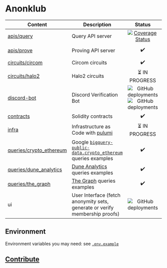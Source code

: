 # Anonklub

| Content                                            | Description                                                                                                                                                |                                                                                                                                                                                                                     Status                                                                                                                                                                                                                      | Live Version                                         |
| -------------------------------------------------- | ---------------------------------------------------------------------------------------------------------------------------------------------------------- | :---------------------------------------------------------------------------------------------------------------------------------------------------------------------------------------------------------------------------------------------------------------------------------------------------------------------------------------------------------------------------------------------------------------------------------------------: | ---------------------------------------------------- |
| [apis/query](apis/query)                           | Query API server                                                                                                                                           |                                                                                                                                           [![Coverage Status](https://coveralls.io/repos/github/anonklub/anonklub/badge.svg?branch=main)](https://coveralls.io/github/anonklub/anonklub?branch=main)                                                                                                                                            | [https://anonset.fly.dev/](https://anonset.fly.dev/) |
| [apis/prove ](apis/prove)                          | Proving API server                                                                                                                                         |                                                                                                                                                                                                               :heavy_check_mark:                                                                                                                                                                                                                | [http://anonklub.xyz:3000](http://anonklub.xyz:3000) |
| [circuits/circom](circuits/circom)                 | Circom circuits                                                                                                                                            |                                                                                                                                                                                                               :heavy_check_mark:                                                                                                                                                                                                                |                                                      |
| [circuits/halo2](circuits/halo2)                   | Halo2 circuits                                                                                                                                             |                                                                                                                                                                                                      :hourglass_flowing_sand: IN PROGRESS                                                                                                                                                                                                       |                                                      |
| [discord-bot](discord-bot)                         | Discord Verification Bot                                                                                                                                   | ![GitHub deployments](https://img.shields.io/github/deployments/anonklub/anonklub/discord-bot-staging?label=Discord%20Bot%20Staging&link=https%3A%2F%2Fgithub.com%2Fanonklub%2Fanonklub%2Fdeployments%2Fdiscord-bot-staging) ![GitHub deployments](https://img.shields.io/github/deployments/anonklub/anonklub/discord-bot-prod?label=Disord%20Bot%20Prod&link=https%3A%2F%2Fgithub.com%2Fanonklub%2Fanonklub%2Fdeployments%2Fdiscord-bot-prod) |                                                      |
| [contracts](contracts)                             | Solidity contracts                                                                                                                                         |                                                                                                                                                                                                               :heavy_check_mark:                                                                                                                                                                                                                |                                                      |
| [infra](infra)                                     | Infrastructure as Code with [pulumi](https://www.pulumi.com/)                                                                                              |                                                                                                                                                                                                      :hourglass_flowing_sand: IN PROGRESS                                                                                                                                                                                                       |                                                      |
| [queries/crypto_ethereum](queries/crypto_ethereum) | Google [`bigquery-public-data.crypto_ethereum`](https://console.cloud.google.com/marketplace/product/ethereum/crypto-ethereum-blockchain) queries examples |                                                                                                                                                                                                               :heavy_check_mark:                                                                                                                                                                                                                |                                                      |
| [queries/dune_analytics](queries/dune_analytics)   | [Dune Analytics](https://dune.com/) queries examples                                                                                                       |                                                                                                                                                                                                               :heavy_check_mark:                                                                                                                                                                                                                |                                                      |
| [queries/the_graph](queries/the_graph)             | [The Graph](https://thegraph.com/en/) queries examples                                                                                                     |                                                                                                                                                                                                               :heavy_check_mark:                                                                                                                                                                                                                |                                                      |
| ui                                                 | User Interface (fetch anonymity sets, generate or verify membership proofs)                                                                                |                                                                                                                             ![GitHub deployments](https://img.shields.io/github/deployments/anonklub/anonklub/ui-prod?label=UI%20Prod&link=https%3A%2F%2Fgithub.com%2Fanonklub%2Fanonklub%2Fdeployments%2Fui-prod)                                                                                                                              | https://anonklub.fly.dev/                            |

## Environment

Environment variables you may need: see [`.env.example`](.env.example)

## [Contribute](https://github.com/anonklub/anonklub/contribute)
